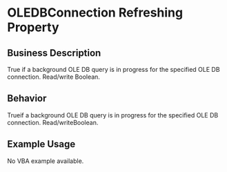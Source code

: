 # OLEDBConnection Refreshing Property

## Business Description
True if a background OLE DB query is in progress for the specified OLE DB connection. Read/write Boolean.

## Behavior
Trueif a background OLE DB query is in progress for the specified OLE DB connection. Read/writeBoolean.

## Example Usage
No VBA example available.